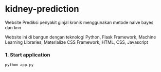 # kidney-prediction
Website Prediksi penyakit ginjal kronik menggunakan metode naive bayes dan knn

Website ini di bangun dengan teknologi Python, Flask Framework, Machine Learning Libraries, Materialize CSS Framework, HTML, CSS, Javascript

### 1. Start application 
```sh
python app.py
```
